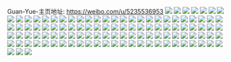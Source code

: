 Guan-Yue-主页地址: https://weibo.com/u/5235536953 
![](https://wx4.sinaimg.cn/mw2000/005IjMkply1h91gbhqtluj30si1b1drm.jpg) 
![](https://wx4.sinaimg.cn/mw2000/005IjMkply1h91gbi0drlj30s21dyn71.jpg) 
![](https://wx4.sinaimg.cn/mw2000/005IjMkply1h91gbidffdj30u0140n5y.jpg) 
![](https://wx4.sinaimg.cn/mw2000/005IjMkply1h91gblee79j30oj14swkz.jpg) 
![](https://wx4.sinaimg.cn/mw2000/005IjMkply1h91gbloe07j30sd1bhjys.jpg) 
![](https://wx4.sinaimg.cn/mw2000/005IjMkply1h91gbm0p3nj30u0140jxz.jpg) 
![](https://wx4.sinaimg.cn/mw2000/005IjMkply1h83d0hq8h2j33k02o07wk.jpg) 
![](https://wx4.sinaimg.cn/mw2000/005IjMkply1h83d0jrxjoj33k02o01l0.jpg) 
![](https://wx4.sinaimg.cn/mw2000/005IjMkply1h83d0miqumj33k02o0hdw.jpg) 
![](https://wx4.sinaimg.cn/mw2000/005IjMkply1h83d0om8kkj33k02o0e83.jpg) 
![](https://wx4.sinaimg.cn/mw2000/005IjMkply1h83d0qgubej32o03k0e83.jpg) 
![](https://wx4.sinaimg.cn/mw2000/005IjMkply1h83d0sgos8j32o03k0hdv.jpg) 
![](https://wx4.sinaimg.cn/mw2000/005IjMkply1h83d0vazqvj32o03k0npf.jpg) 
![](https://wx4.sinaimg.cn/mw2000/005IjMkply1h7r7bq49k5j33402c0kjm.jpg) 
![](https://wx4.sinaimg.cn/mw2000/005IjMkply1h609xhjqzqj33k02o0hdw.jpg) 
![](https://wx4.sinaimg.cn/mw2000/005IjMkply1h5tkhftybij32o03k0npf.jpg) 
![](https://wx4.sinaimg.cn/mw2000/005IjMkply1h5nu6sn1lcj33k02o07wj.jpg) 
![](https://wx4.sinaimg.cn/mw2000/005IjMkply1h56adwzgemj33402c01kz.jpg) 
![](https://wx4.sinaimg.cn/mw2000/005IjMkply1h56adu5nvgj33402c0e83.jpg) 
![](https://wx4.sinaimg.cn/mw2000/005IjMkply1h56afsoarqj31hc0u04d1.jpg) 
![](https://wx4.sinaimg.cn/mw2000/005IjMkply1h56adjemntj33402c0kjm.jpg) 
![](https://wx4.sinaimg.cn/mw2000/005IjMkply1h56ada9uztj30zk0k0dn9.jpg) 
![](https://wx4.sinaimg.cn/mw2000/005IjMkply1h56adfs40kj33402c0hdu.jpg) 
![](https://wx4.sinaimg.cn/mw2000/005IjMkply1h56adk094yj30qo0k0n10.jpg) 
![](https://wx4.sinaimg.cn/mw2000/005IjMkply1h56adnj51zj33k02o0qv7.jpg) 
![](https://wx4.sinaimg.cn/mw2000/005IjMkply1h56ae0p2pzj33k02o04qs.jpg) 
![](https://wx4.sinaimg.cn/mw2000/005IjMkply1h4yn87o6dgj30qo0mkt9k.jpg) 
![](https://wx4.sinaimg.cn/mw2000/005IjMkply1h4imph1tbrj30u00u0wh1.jpg) 
![](https://wx4.sinaimg.cn/mw2000/005IjMkply1h4imo0dg1oj30u00u0myz.jpg) 
![](https://wx4.sinaimg.cn/mw2000/005IjMkply1h3h5j34zzfj31o02801ky.jpg) 
![](https://wx4.sinaimg.cn/mw2000/005IjMkply1h3h5j61imbj32c03407wj.jpg) 
![](https://wx4.sinaimg.cn/mw2000/005IjMkply1h3borg5fsuj31v92ip1kx.jpg) 
![](https://wx4.sinaimg.cn/mw2000/005IjMkply1h39hnllnroj30u01t0t9x.jpg) 
![](https://wx4.sinaimg.cn/mw2000/005IjMkply1h35m8ea5msj30u01b24fq.jpg) 
![](https://wx4.sinaimg.cn/mw2000/005IjMkply1h35m892z5yj30u013ttfu.jpg) 
![](https://wx4.sinaimg.cn/mw2000/005IjMkply1h35ml6s1zzj31l0234hdt.jpg) 
![](https://wx4.sinaimg.cn/mw2000/005IjMkply1h333y3ql05j31si0u0k6h.jpg) 
![](https://wx4.sinaimg.cn/mw2000/005IjMkply1h333y7cis0j30u00k3dn3.jpg) 
![](https://wx4.sinaimg.cn/mw2000/005IjMkply1h333y2ujr0j30u00k0k0d.jpg) 
![](https://wx4.sinaimg.cn/mw2000/005IjMkply1h333y4bqu1j31z418ggw1.jpg) 
![](https://wx4.sinaimg.cn/mw2000/005IjMkply1h333y5n9q5j30pk150b19.jpg) 
![](https://wx4.sinaimg.cn/mw2000/005IjMkply1h333y96w89j334022ohdv.jpg) 
![](https://wx4.sinaimg.cn/mw2000/005IjMkply1h333y65accj30ty0ty7ei.jpg) 
![](https://wx4.sinaimg.cn/mw2000/005IjMkply1h333y6tylnj31400u0gvh.jpg) 
![](https://wx4.sinaimg.cn/mw2000/005IjMkply1h333y4lkv4j30tb0g9n2h.jpg) 
![](https://wx4.sinaimg.cn/mw2000/005IjMkply1h2tsvs00gdj32o03k0e84.jpg) 
![](https://wx4.sinaimg.cn/mw2000/005IjMkply1h2d0460norj32c033d1l1.jpg) 
![](https://wx4.sinaimg.cn/mw2000/005IjMkply1h0ycug3ud9j33jw0v77h0.jpg) 
![](https://wx4.sinaimg.cn/mw2000/005IjMkply1gy5iosh500j314o1ew7wh.jpg) 
![](https://wx4.sinaimg.cn/mw2000/005IjMkply1gy5iou99ffj316o16owwc.jpg) 
![](https://wx4.sinaimg.cn/mw2000/005IjMkply1gy49j2gt85j31o01o0qv5.jpg) 
![](https://wx4.sinaimg.cn/mw2000/005IjMkply1gwn6k5hq25j316m0sgk26.jpg) 
![](https://wx4.sinaimg.cn/mw2000/005IjMkply1gwn6k68djij313w0twk3s.jpg) 
![](https://wx4.sinaimg.cn/mw2000/005IjMkply1gwn6kas6xlj32o03k0b2b.jpg) 
![](https://wx4.sinaimg.cn/mw2000/005IjMkply1gwhfdfgy7mj30u018wdr8.jpg) 
![](https://wx4.sinaimg.cn/mw2000/005IjMkply1gwhfdco3ynj30u018wn8v.jpg) 
![](https://wx4.sinaimg.cn/mw2000/005IjMkply1gwhfdf2v8uj30u018w16t.jpg) 
![](https://wx4.sinaimg.cn/mw2000/005IjMkply1gwhfde9ezqj318w0u07ie.jpg) 
![](https://wx4.sinaimg.cn/mw2000/005IjMkply1gwhfday5m5j30u018wwu4.jpg) 
![](https://wx4.sinaimg.cn/mw2000/005IjMkply1gwhfdbn75ej30ty10dtkq.jpg) 
![](https://wx4.sinaimg.cn/mw2000/005IjMkply1gsbq9mlkd1j32o03k0e85.jpg) 
![](https://wx4.sinaimg.cn/mw2000/005IjMkply1gsbq9tughsj32o03k0x6t.jpg) 
![](https://wx4.sinaimg.cn/mw2000/005IjMkply1gsbqa7hmz6j32o03k04qu.jpg) 
![](https://wx4.sinaimg.cn/mw2000/005IjMkply1gsbqa07sloj32o03k04qt.jpg) 
![](https://wx4.sinaimg.cn/mw2000/005IjMkply1gsbqad6oyoj32o03k0x6s.jpg) 
![](https://wx4.sinaimg.cn/mw2000/005IjMkply1gryfndqx40j34ny33zx6y.jpg) 
![](https://wx4.sinaimg.cn/mw2000/005IjMkply1gryfocbti6j337k4tche3.jpg) 
![](https://wx4.sinaimg.cn/mw2000/005IjMkply1gryfoq05mvj34tc37k7wr.jpg) 
![](https://wx4.sinaimg.cn/mw2000/005IjMkply1gryfn0604jj337k4tc1l7.jpg) 
![](https://wx4.sinaimg.cn/mw2000/005IjMkply1gryfnvrolmj337k4tcx72.jpg) 
![](https://wx4.sinaimg.cn/mw2000/005IjMkply1gryfp2jvn8j337k4tc7wq.jpg) 
![](https://wx4.sinaimg.cn/mw2000/005IjMkply1grmmjcm3t5j313w0k519g.jpg) 
![](https://wx4.sinaimg.cn/mw2000/005IjMkply1grmmj1od81j32io15snio.jpg) 
![](https://wx4.sinaimg.cn/mw2000/005IjMkply1grmmj799g8j33402c0e85.jpg) 
![](https://wx4.sinaimg.cn/mw2000/005IjMkply1grmmj96qmsj33402c04qq.jpg) 
![](https://wx4.sinaimg.cn/mw2000/005IjMkply1grmmjbw2dwj33402c0qvc.jpg) 
![](https://wx4.sinaimg.cn/mw2000/005IjMkply1grmmmkimuwj33342bcqv7.jpg) 
![](https://wx4.sinaimg.cn/mw2000/005IjMkply1grj6dtgijjj31hc0u0e81.jpg) 
![](https://wx4.sinaimg.cn/mw2000/005IjMkply1gr8od77uxqj31400u0h7c.jpg) 
![](https://wx4.sinaimg.cn/mw2000/005IjMkply1gpuwjv2plpj31400u0q8s.jpg) 
![](https://wx4.sinaimg.cn/mw2000/005IjMkply1gpuwjxeo3oj33402c07wn.jpg) 
![](https://wx4.sinaimg.cn/mw2000/005IjMkply1gpuwjznxyvj351c3s01l1.jpg) 
![](https://wx4.sinaimg.cn/mw2000/005IjMkply1gpcw4mkiwzj30u0149wq5.jpg) 
![](https://wx4.sinaimg.cn/mw2000/005IjMkply1gmnodp3dpuj31v01v07wh.jpg) 
![](https://wx4.sinaimg.cn/mw2000/005IjMkply1gk0s5e1zxgj318g0xc4qp.jpg) 
![](https://wx4.sinaimg.cn/mw2000/005IjMkply1gk0s5f9ie9j318g0xc4qp.jpg) 
![](https://wx4.sinaimg.cn/mw2000/005IjMkply1gk0s5gf5qbj318g0xc4qp.jpg) 
![](https://wx4.sinaimg.cn/mw2000/005IjMkpgy1gjtwgmunxjj316n1k0x6p.jpg) 
![](https://wx4.sinaimg.cn/mw2000/005IjMkply1gjo18v7x9pj30p413pwpx.jpg) 
![](https://wx4.sinaimg.cn/mw2000/005IjMkply1gjh45dhmp9j316o1kwqv5.jpg) 
![](https://wx4.sinaimg.cn/mw2000/005IjMkply1gjh45fkag8j316o1kwhdt.jpg) 
![](https://wx4.sinaimg.cn/mw2000/005IjMkply1ghzy38i1ynj31hc0ogqcx.jpg) 
![](https://wx4.sinaimg.cn/mw2000/005IjMkply1ghzy39h0bvj31tg0u0dqs.jpg) 
![](https://wx4.sinaimg.cn/mw2000/005IjMkply1ghzy84c059j30n041cqo1.jpg) 
![](https://wx4.sinaimg.cn/mw2000/005IjMkply1ghl19n84bsj31400u01e2.jpg) 
![](https://wx4.sinaimg.cn/mw2000/005IjMkply1ghl19o2opij30u00u0n9o.jpg) 
![](https://wx4.sinaimg.cn/mw2000/005IjMkply1ghl19pwdlzj30u0140khu.jpg) 
![](https://wx4.sinaimg.cn/mw2000/005IjMkpgy1gfgtstj8u4j31400u0dp5.jpg) 
![](https://wx4.sinaimg.cn/mw2000/005IjMkpgy1gfgttgpa7wj31400u0dk9.jpg) 
![](https://wx4.sinaimg.cn/mw2000/005IjMkpgy1gf8luw3virj333x2gbe84.jpg) 
![](https://wx4.sinaimg.cn/mw2000/005IjMkpgy1gf3is29w7jj31400u0jy1.jpg) 
![](https://wx4.sinaimg.cn/mw2000/005IjMkpgy1gezdvjfbfhj34o033sqvf.jpg) 
![](https://wx4.sinaimg.cn/mw2000/005IjMkpgy1gezdvm0ajwj32c0340npf.jpg) 
![](https://wx4.sinaimg.cn/mw2000/005IjMkpgy1gezdvpc78pj33k01zz7wm.jpg) 
![](https://wx4.sinaimg.cn/mw2000/005IjMkpgy1gezdvtuac5j333s4o0b2g.jpg) 
![](https://wx4.sinaimg.cn/mw2000/005IjMkpgy1gezdvutowkj31400u0n4t.jpg) 
![](https://wx4.sinaimg.cn/mw2000/005IjMkply1gaggrh1hm7j31400u0tfu.jpg) 
![](https://wx4.sinaimg.cn/mw2000/005IjMkpgy1g8wjmemmt8j313y0ugttz.jpg) 
![](https://wx4.sinaimg.cn/mw2000/005IjMkply1g86a8g858gj30g40cwmy6.jpg) 
![](https://wx4.sinaimg.cn/mw2000/005IjMkply1g7x6jtk9eij31400u0dlo.jpg) 
